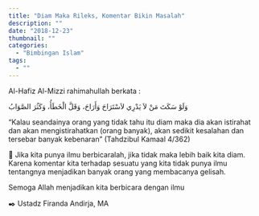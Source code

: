 ```yaml
---
title: "Diam Maka Rileks, Komentar Bikin Masalah"
description: ""
date: "2018-12-23"
thumbnail: ""
categories:
  - "Bimbingan Islam"
tags:
  - ""
---
```

Al-Hafiz Al-Mizzi rahimahullah berkata :

وَلَوْ سَكَتَ مَنْ لاَ يَدْرِي لاَسْتَرَاحَ وَأَرَاحَ، وَقَلَّ الْخَطَأُ، وَكَثُرَ الصَّوَابُ

“Kalau seandainya orang yang tidak tahu itu diam maka dia akan istirahat dan akan mengistirahatkan (orang banyak), akan sedikit kesalahan dan tersebar banyak kebenaran” (Tahdzibul Kamaal 4/362)

🍃 Jika kita punya ilmu berbicaralah, jika tidak maka lebih baik kita diam. Karena komentar kita terhadap sesuatu yang kita tidak punya ilmu tentangnya menjadikan banyak orang yang membacanya gelisah.

Semoga Allah menjadikan kita berbicara dengan ilmu

✒️ Ustadz Firanda Andirja, MA